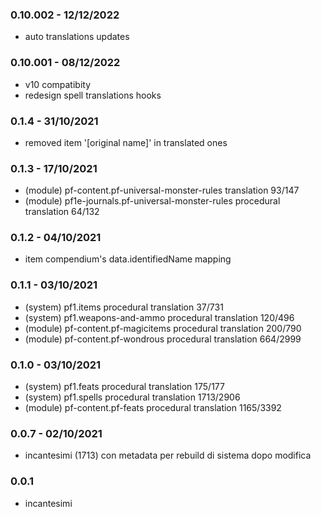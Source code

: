 ### 0.10.002 - 12/12/2022
- auto translations updates

### 0.10.001 - 08/12/2022
- v10 compatibity
- redesign spell translations hooks
  
### 0.1.4 - 31/10/2021
- removed item '[original name]' in translated ones
  
### 0.1.3 - 17/10/2021
- (module) pf-content.pf-universal-monster-rules translation 93/147
- (module) pf1e-journals.pf-universal-monster-rules procedural translation 64/132
  
### 0.1.2 - 04/10/2021
- item compendium's data.identifiedName mapping
  
### 0.1.1 - 03/10/2021
- (system) pf1.items procedural translation 37/731
- (system) pf1.weapons-and-ammo procedural translation 120/496
- (module) pf-content.pf-magicitems procedural translation 200/790
- (module) pf-content.pf-wondrous procedural translation 664/2999
  
### 0.1.0 - 03/10/2021
- (system) pf1.feats procedural translation 175/177
- (system) pf1.spells procedural translation 1713/2906
- (module) pf-content.pf-feats procedural translation 1165/3392
  
### 0.0.7 - 02/10/2021
- incantesimi (1713) con metadata per rebuild di sistema dopo modifica
  
### 0.0.1
- incantesimi